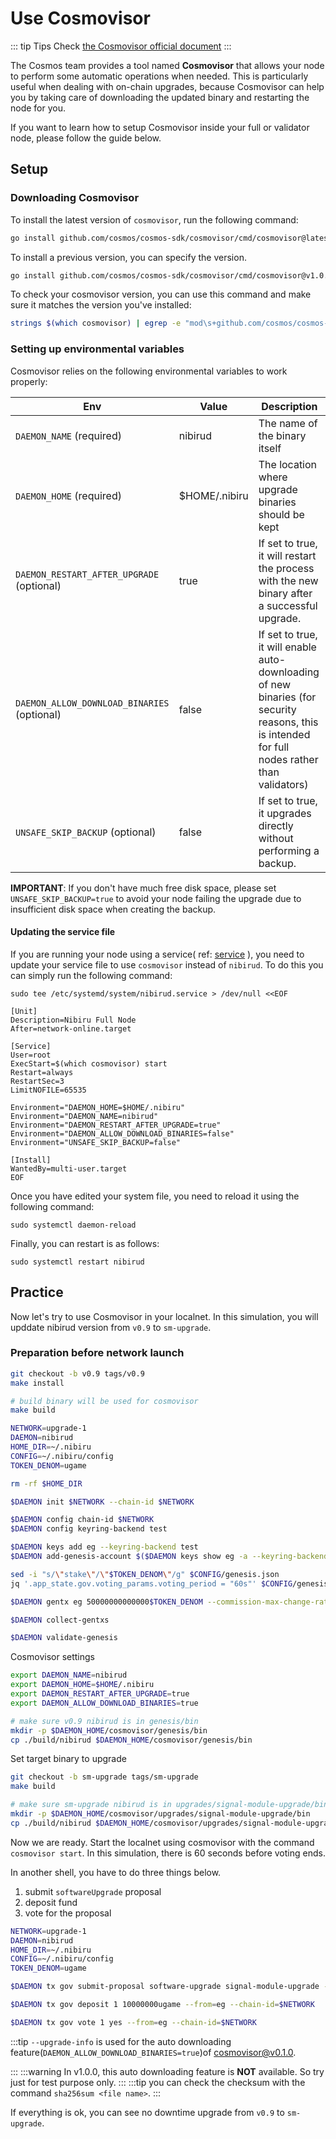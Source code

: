 # Use Cosmovisor

::: tip Tips
Check [the Cosmovisor official document](https://github.com/cosmos/cosmos-sdk/tree/master/cosmovisor) 
:::

The Cosmos team provides a tool named **Cosmovisor** that allows your node to perform some automatic operations when needed. This is particularly useful when dealing with on-chain upgrades, because Cosmovisor can help you by taking care of downloading the updated binary and restarting the node for you.  

If you want to learn how to setup Cosmovisor inside your full or validator node, please follow the guide below. 

## Setup
### Downloading Cosmovisor
To install the latest version of `cosmovisor`, run the following command:
```sh
go install github.com/cosmos/cosmos-sdk/cosmovisor/cmd/cosmovisor@latest
```

To install a previous version, you can specify the version. 

```sh
go install github.com/cosmos/cosmos-sdk/cosmovisor/cmd/cosmovisor@v1.0.0
```

To check your cosmovisor version, you can use this command and make sure it matches the version you've installed:
```sh
strings $(which cosmovisor) | egrep -e "mod\s+github.com/cosmos/cosmos-sdk/cosmovisor"
```

### Setting up environmental variables
Cosmovisor relies on the following environmental variables to work properly:

| Env | Value | Description |
| --------|---------|---|
| `DAEMON_NAME` (required)| nibirud | The name of the binary itself
| `DAEMON_HOME` (required)| $HOME/.nibiru | The location where upgrade binaries should be kept
| `DAEMON_RESTART_AFTER_UPGRADE` (optional) | true | If set to true, it will restart the process with the new binary after a successful upgrade.
| `DAEMON_ALLOW_DOWNLOAD_BINARIES` (optional) | false | If set to true,  it will enable auto-downloading of new binaries (for security reasons, this is intended for full nodes rather than validators)
| `UNSAFE_SKIP_BACKUP` (optional) | false | If set to true, it upgrades directly without performing a backup.

**IMPORTANT**: If you don't have much free disk space, please set `UNSAFE_SKIP_BACKUP=true` to avoid your node failing the upgrade due to insufficient disk space when creating the backup.

#### Updating the service file
If you are running your node using a service( ref: [service](./service.md) ), you need to update your service file to use `cosmovisor` instead of `nibirud`. To do this you can simply run the following command:

```shell
sudo tee /etc/systemd/system/nibirud.service > /dev/null <<EOF  

[Unit]
Description=Nibiru Full Node
After=network-online.target

[Service]
User=root
ExecStart=$(which cosmovisor) start
Restart=always
RestartSec=3
LimitNOFILE=65535

Environment="DAEMON_HOME=$HOME/.nibiru"
Environment="DAEMON_NAME=nibirud"
Environment="DAEMON_RESTART_AFTER_UPGRADE=true"
Environment="DAEMON_ALLOW_DOWNLOAD_BINARIES=false"
Environment="UNSAFE_SKIP_BACKUP=false"

[Install]
WantedBy=multi-user.target
EOF
```


Once you have edited your system file, you need to reload it using the following command:

```shell
sudo systemctl daemon-reload
```

Finally, you can restart is as follows: 

```shell
sudo systemctl restart nibirud
```

## Practice
Now let's try to use Cosmovisor in your localnet. In this simulation, you will upddate nibirud version from `v0.9` to `sm-upgrade`.


### Preparation before network launch

```sh
git checkout -b v0.9 tags/v0.9
make install

# build binary will be used for cosmovisor
make build
```

```sh
NETWORK=upgrade-1
DAEMON=nibirud
HOME_DIR=~/.nibiru
CONFIG=~/.nibiru/config
TOKEN_DENOM=ugame

rm -rf $HOME_DIR

$DAEMON init $NETWORK --chain-id $NETWORK

$DAEMON config chain-id $NETWORK
$DAEMON config keyring-backend test

$DAEMON keys add eg --keyring-backend test
$DAEMON add-genesis-account $($DAEMON keys show eg -a --keyring-backend test) 100000000000000$TOKEN_DENOM

sed -i "s/\"stake\"/\"$TOKEN_DENOM\"/g" $CONFIG/genesis.json
jq '.app_state.gov.voting_params.voting_period = "60s"' $CONFIG/genesis.json > tmp.json && mv tmp.json $CONFIG/genesis.json

$DAEMON gentx eg 50000000000000$TOKEN_DENOM --commission-max-change-rate=0.1 --commission-max-rate=1 --commission-rate=0.1 --moniker=eg-validator --keyring-backend test --chain-id $NETWORK

$DAEMON collect-gentxs

$DAEMON validate-genesis

```

Cosmovisor settings
```sh
export DAEMON_NAME=nibirud
export DAEMON_HOME=$HOME/.nibiru
export DAEMON_RESTART_AFTER_UPGRADE=true
export DAEMON_ALLOW_DOWNLOAD_BINARIES=true

# make sure v0.9 nibirud is in genesis/bin
mkdir -p $DAEMON_HOME/cosmovisor/genesis/bin
cp ./build/nibirud $DAEMON_HOME/cosmovisor/genesis/bin
```

Set target binary to upgrade
```sh
git checkout -b sm-upgrade tags/sm-upgrade
make build

# make sure sm-upgrade nibirud is in upgrades/signal-module-upgrade/bin
mkdir -p $DAEMON_HOME/cosmovisor/upgrades/signal-module-upgrade/bin
cp ./build/nibirud $DAEMON_HOME/cosmovisor/upgrades/signal-module-upgrade/bin
```

Now we are ready. Start the localnet using cosmovisor with the command `cosmovisor start`. In this simulation, there is 60 seconds before voting ends.

In another shell, you have to do three things below.

1. submit `softwareUpgrade` proposal
2. deposit fund
3. vote for the proposal

```sh
NETWORK=upgrade-1
DAEMON=nibirud
HOME_DIR=~/.nibiru
CONFIG=~/.nibiru/config
TOKEN_DENOM=ugame

$DAEMON tx gov submit-proposal software-upgrade signal-module-upgrade --upgrade-height=25 --upgrade-info='{"binaries":{"linux/amd64":"https://github.com/cosmos-gaminghub/nibiru/releases/download/sm-upgrade/nibirud-sm-upgrade?checksum=sha256:78d44fe51c1c04a7b0ec7b77cd197a324290659548d80d0d8526094512e8e70b"}}' --from=eg --title='sm-upgrade' --description='add signal module' --chain-id=$NETWORK

$DAEMON tx gov deposit 1 10000000ugame --from=eg --chain-id=$NETWORK

$DAEMON tx gov vote 1 yes --from=eg --chain-id=$NETWORK
```

:::tip
`--upgrade-info` is used for the auto downloading feature(`DAEMON_ALLOW_DOWNLOAD_BINARIES=true`)of cosmovisor@v0.1.0. 

:::
:::warning
In v1.0.0, this auto downloading feature is **NOT** available. So try just for test purpose only.
:::
:::tip
you can check the checksum with the command `sha256sum <file name>`.
:::


If everything is ok, you can see no downtime upgrade from `v0.9` to `sm-upgrade`.
